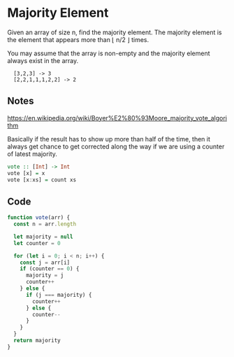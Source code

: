 # Majority Element

Given an array of size n, find the majority element. The majority element is the element that appears more than ⌊ n/2 ⌋ times.

You may assume that the array is non-empty and the majority element always exist in the array.

```
  [3,2,3] -> 3
  [2,2,1,1,1,2,2] -> 2
```

## Notes

https://en.wikipedia.org/wiki/Boyer%E2%80%93Moore_majority_vote_algorithm

Basically if the result has to show up more than half of the time, then it always get chance to get corrected along the way if we are using a counter of latest majority.

```haskell
vote :: [Int] -> Int
vote [x] = x
vote [x:xs] = count xs 
```

## Code

```javascript
function vote(arr) {
  const n = arr.length

  let majority = null
  let counter = 0

  for (let i = 0; i < n; i++) {
    const j = arr[i]
    if (counter == 0) {
      majority = j
      counter++
    } else {
      if (j === majority) {
        counter++
      } else {
        counter--
      }
    }
  }
  return majority
}
```
